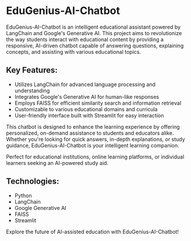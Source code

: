 # EduGenius-AI-Chatbot

EduGenius-AI-Chatbot is an intelligent educational assistant powered by LangChain and Google's Generative AI. This project aims to revolutionize the way students interact with educational content by providing a responsive, AI-driven chatbot capable of answering questions, explaining concepts, and assisting with various educational topics.

## Key Features:
- Utilizes LangChain for advanced language processing and understanding
- Integrates Google's Generative AI for human-like responses
- Employs FAISS for efficient similarity search and information retrieval
- Customizable to various educational domains and curricula
- User-friendly interface built with Streamlit for easy interaction

This chatbot is designed to enhance the learning experience by offering personalized, on-demand assistance to students and educators alike. Whether you're looking for quick answers, in-depth explanations, or study guidance, EduGenius-AI-Chatbot is your intelligent learning companion.

Perfect for educational institutions, online learning platforms, or individual learners seeking an AI-powered study aid.

## Technologies:
- Python
- LangChain
- Google Generative AI
- FAISS
- Streamlit

Explore the future of AI-assisted education with EduGenius-AI-Chatbot!
